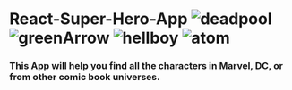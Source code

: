 # React-Super-Hero-App ![deadpool](https://user-images.githubusercontent.com/48919708/88100955-fe9d8580-cba5-11ea-9af3-7dee56f8cc55.png) ![greenArrow](https://user-images.githubusercontent.com/48919708/88101232-6522a380-cba6-11ea-8a07-d20b450103ab.png) ![hellboy](https://user-images.githubusercontent.com/48919708/88101289-6d7ade80-cba6-11ea-80a0-de85c3b73855.png) ![atom](https://user-images.githubusercontent.com/48919708/88101321-779cdd00-cba6-11ea-94f9-4150fca51259.png)



 

### This App will help you find all the characters in Marvel, DC, or from other comic book universes.
